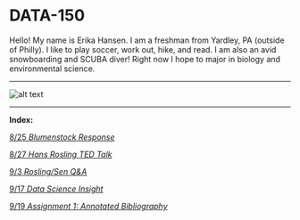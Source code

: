# DATA-150

Hello! My name is Erika Hansen. I am a freshman from Yardley, PA (outside of Philly). I like to play soccer, work out, hike, and read. I am also an avid snowboarding and SCUBA diver! Right now I hope to major in biology and environmental science.

___

![alt text](http://www.oceanelders.org/wp-content/uploads/2011/11/whale_shark.png)

___

**Index:**

[8/25 *Blumenstock Response*](Blumenstock.md)

[8/27 *Hans Rosling TED Talk*](hansRosling.md)

[9/3 *Rosling/Sen Q&A*](Q&A.md)

[9/17 *Data Science Insight*](insight.md)

[9/19 *Assignment 1: Annotated Bibliography*](assn1.md)
